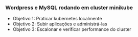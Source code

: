 ### Wordpress e MySQL rodando em cluster minikube

- Objetivo 1: Praticar kubernetes localmente
- Objetivo 2: Subir aplicações e administrá-las
- Objetivo 3: Escalonar e verificar performance do cluster

